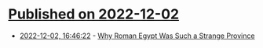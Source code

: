 # [Published on 2022-12-02](index.md)

* [2022-12-02, 16:46:22](https://news.ycombinator.com/item?id=33832923) - [Why Roman Egypt Was Such a Strange Province](https://acoup.blog/2022/12/02/collections-why-roman-egypt-was-such-a-strange-province/)
